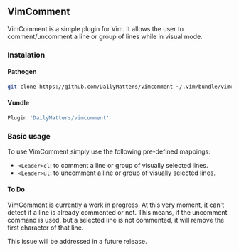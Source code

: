 ## VimComment

VimComment is a simple plugin for Vim. It allows the user to comment/uncomment a line or group of lines while in visual mode.

### Instalation

#### Pathogen

```bash
git clone https://github.com/DailyMatters/vimcomment ~/.vim/bundle/vimcomment
```

#### Vundle

```bash
Plugin 'DailyMatters/vimcomment'
```

### Basic usage

To use VimComment simply use the following pre-defined mappings:

- `<Leader>cl`: to comment a line or group of visually selected lines.
- `<Leader>ul`: to uncomment a line or group of visually selected lines.

#### To Do
VimComment is currently a work in progress. At this very moment, it can't detect if a line is already commented or not. This means, if the uncomment command is used, but a selected line is not commented, it will remove the first character of that line.

This issue will be addressed in a future release.
